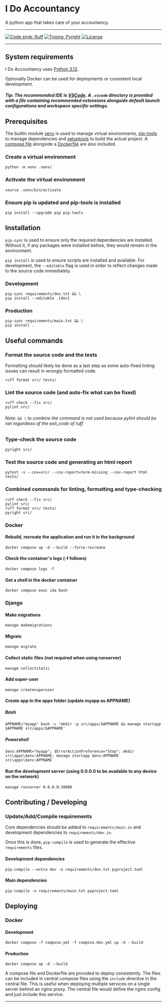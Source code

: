 # I Do Accountancy
A python app that takes care of your accountancy.

---
[![Code style: Ruff](https://img.shields.io/badge/style-ruff-41B5BE)](https://github.com/astral-sh/ruff)
[![Typing: Pyright](https://img.shields.io/badge/typing-pyright-%236a5acd
)](https://github.com/RobertCraigie/pyright-python)
[![License](https://img.shields.io/github/license/mashape/apistatus.svg)](https://opensource.org/license/mit)

---
## System requirements
I Do Accountancy uses [Python 3.12](https://www.python.org/downloads/).

Optionally Docker can be used for deployments or consistent local development.

##### Tip: The recommended IDE is [VSCode](https://code.visualstudio.com/). A `.vscode` directory is provided with a file containing recommended extensions alongside default launch configurations and workspace specific settings.

## Prerequisites
The builtin module [venv](https://docs.python.org/3/library/venv.html) is used to manage virtual environments, [pip-tools](https://github.com/jazzband/pip-tools?tab=readme-ov-file#pip-tools--pip-compile--pip-sync) to manage dependencies and [setuptools](https://setuptools.pypa.io/en/latest/) to build the actual project. A [compose file](https://docs.docker.com/reference/compose-file/) alongside a [Dockerfile](https://docs.docker.com/reference/dockerfile/) are also included.
### Create a virtual environment
`python -m venv .venv/`
### Activate the virtual environment
`source .venv/bin/activate`
### Ensure pip is updated and pip-tools is installed
`pip install --upgrade pip pip-tools`

## Installation
`pip-sync` is used to ensure only the required dependencies are installed. Without it, if any packages were installed before, they would remain in the environment.

`pip install` is used to ensure scripts are installed and available.
For development, the `--editable` flag is used in order to reflect changes made to the source code immediately. 

### Development
```
pip-sync requirements/dev.txt && \
pip install --editable .[dev]
```
### Production
```
pip-sync requirements/main.txt && \
pip install .
```

## Useful commands
### Format the source code and the tests
Formatting should likely be done as a last step as some auto-fixed linting issues can result in wrongly formatted code.
```
ruff format src/ tests/
```

### Lint the source code (and auto-fix what can be fixed)
```
ruff check --fix src/
pylint src/
```

###### Note: `&& \` to combine the command is not used because pylint should be ran regardless of the exit_code of ruff

### Type-check the source code
```
pyright src/
```

### Test the source code and generating an html report
```
pytest -s --cov=src/ --cov-report=term-missing --cov-report html tests/
```

### Combined commands for linting, formatting and type-checking
```
ruff check --fix src/
pylint src/
ruff format src/ tests/
pyright src/
```

### Docker
#### Rebuild, recreate the application and run it in the background
```
docker compose up -d --build --force-recreate
```

#### Check the container's logs (-f follows)
```
docker compose logs -f
```

#### Get a shell in the docker container
```
docker compose exec ida bash
```

### Django
#### Make migrations
```
manage makemigrations
```

#### Migrate
```
manage migrate
```

#### Collect static files (not required when using runserver)
```
manage collectstatic
```

#### Add super-user
```
manage createsuperuser
```

#### Create app in the apps folder (update myapp as APPNAME)
##### Bash
```
APPNAME="myapp" bash -c 'mkdir -p src/apps/$APPNAME && manage startapp $APPNAME src/apps/$APPNAME'
```
##### Powershell
```
$env:APPNAME="myapp"; $ErrorActionPreference="Stop"; mkdir src\apps\$env:APPNAME; manage startapp $env:APPNAME src\apps\$env:APPNAME
```

#### Run the development server (using 0.0.0.0 to be available to any device on the network)
```
manage runserver 0.0.0.0:38080
```

## Contributing / Developing
### Update/Add/Compile requirements
Core dependencies should be added to `requirements/main.in` and development dependencies to `requirements/dev.in`.

Once this is done, `pip-compile` is used to generate the effective `requirements` files.

#### Development dependencies
```
pip-compile --extra dev -o requirements/dev.txt pyproject.toml
```

#### Main dependencies
```
pip-compile -o requirements/main.txt pyproject.toml
```

## Deploying
### Docker
#### Development
```
docker compose -f compose.yml -f compose.dev.yml up -d --build
```

#### Production
```
docker compose up -d --build
```

A compose file and Dockerfile are provided to deploy consistently. The files can be included in central compose files using the `include` directive in the central file. This is useful when deploying multiple services on a single server behind an nginx proxy. The central file would define the nginx config and just include this service.

---
